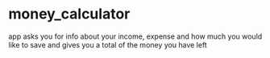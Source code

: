 # money_calculator
app asks you for info about your income, expense and how much you would like to save and gives you a total of the money you have left 

